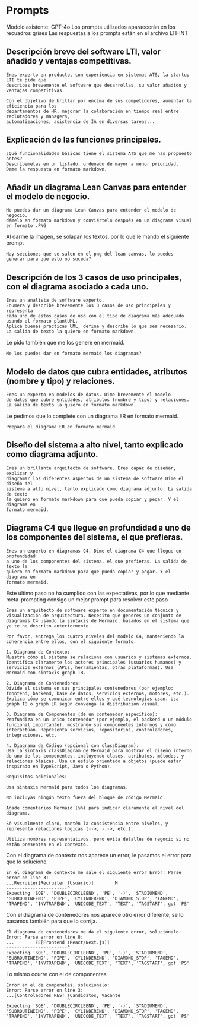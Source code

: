 # Prompts

Modelo asistente: GPT-4o
Los prompts utilizados aparaecerán en los recuadros grises
Las respuestas a los prompts están en el archivo LTI-INT

## Descripción breve del software LTI, valor añadido y ventajas competitivas.

```
Eres experto en producto, con experiencia en sistemas ATS, la startup LTI te pide que
describas brevemente el software que desarrollas, su valor añadido y ventajas competitivas.

Con el objetivo de brillar por encima de sus competidores, aumentar la eficiencia para los
departamentos de HR, mejorar la colaboración en tiempo real entre reclutadores y managers,
automatizaciones, asistencia de IA en diversas tareas...
```

## Explicación de las funciones principales.

```
¿Qué funcionalidades básicas tiene el sistema ATS que me has propuesto antes?
Descríbemelas en un listado, ordenado de mayor a menor prioridad.
Dame la respuesta en formato markdown.
```

## Añadir un diagrama Lean Canvas para entender el modelo de negocio.

```
Me puedes dar un diagrama Lean Canvas para entender el modelo de negocio,
dámelo en formato markdown y conviértelo después en un diagrama visual en formato .PNG
```

Al darme la imagen, se solapan los textos, por lo que le mando el siguiente prompt

```
Hay secciones que se salen en el png del lean canvas, lo puedes generar para que esto no suceda?
```

## Descripción de los 3 casos de uso principales, con el diagrama asociado a cada uno.

```
Eres un analista de software experto.
Enumera y describe brevemente los 3 casos de uso principales y representa
cada uno de estos casos de uso con el tipo de diagrama más adecuado usando el formato plantUML.
Aplica buenas prácticas UML, define y describe lo que sea necesario.
La salida de texto la quiero en formato markdown.
```

Le pido también que me los genere en mermaid.

```
Me los puedes dar en formato mermaid los diagramas?
```

## Modelo de datos que cubra entidades, atributos (nombre y tipo) y relaciones.

```
Eres un experto en modelos de datos. Dime brevemente el modelo
de datos que cubre entidades, atributos (nombre y tipo) y relaciones.
La salida de texto la quiero en formato markdown.
```

Le pedimos que lo complete con un diagrama ER en formato mermaid.

```
Prepara el diagrama ER en formato mermaid
```

## Diseño del sistema a alto nivel, tanto explicado como diagrama adjunto.

```
Eres un brillante arquitecto de software. Eres capaz de diseñar, explicar y
diagramar los diferentes aspectos de un sistema de software.Dime el diseño del
sistema a alto nivel, tanto explicado como diagrama adjunto. La salida de texto
la quiero en formato markdown para que pueda copiar y pegar. Y el diagrama en
formato mermaid.
```

## Diagrama C4 que llegue en profundidad a uno de los componentes del sistema, el que prefieras.

```
Eres un experto en diagramas C4. Dime el diagrama C4 que llegue en profundidad
a uno de los componentes del sistema, el que prefieras. La salida de texto la
quiero en formato markdown para que pueda copiar y pegar. Y el diagrama en
formato mermaid.
```

Este último paso no ha cumplido con las expectativas, por lo que mediante meta-prompting consigo un mejor prompt para resolver este paso

```
Eres un arquitecto de software experto en documentación técnica y visualización de arquitectura. Necesito que generes un conjunto de diagramas C4 usando la sintaxis de Mermaid, basados en el sistema que ya te he descrito anteriormente.

Por favor, entrega los cuatro niveles del modelo C4, manteniendo la coherencia entre ellos, con el siguiente formato:

1. Diagrama de Contexto:
Muestra cómo el sistema se relaciona con usuarios y sistemas externos. Identifica claramente los actores principales (usuarios humanos) y servicios externos (APIs, herramientas, otras plataformas). Usa Mermaid con sintaxis graph TB.

2. Diagrama de Contenedores:
Divide el sistema en sus principales contenedores (por ejemplo: frontend, backend, base de datos, servicios externos, motores, etc.). Explica cómo se comunican entre ellos y qué tecnologías usan. Usa graph TB o graph LR según convenga la distribución visual.

3. Diagrama de Componentes (de un contenedor específico):
Profundiza en un único contenedor (por ejemplo, el backend o un módulo funcional importante), mostrando sus componentes internos y cómo interactúan. Representa servicios, repositorios, controladores, integraciones, etc.

4. Diagrama de Código (opcional con classDiagram):
Usa la sintaxis classDiagram de Mermaid para mostrar el diseño interno de uno de los componentes, incluyendo clases, atributos, métodos, y relaciones básicas. Usa un estilo orientado a objetos (puede estar inspirado en TypeScript, Java o Python).

Requisitos adicionales:

Usa sintaxis Mermaid para todos los diagramas.

No incluyas ningún texto fuera del bloque de código Mermaid.

Añade comentarios Mermaid (%%) para indicar claramente el nivel del diagrama.

Sé visualmente claro, mantén la consistencia entre niveles, y representa relaciones lógicas (-->, -.->, etc.).

Utiliza nombres representativos, pero evita detalles de negocio si no están presentes en el contexto.
```

Con el diagrama de contexto nos aparece un error, le pasamos el error para que lo solucione.

```
En el diagrama de contexto me sale el siguiente error Error: Parse error on line 3:
...Recruiter[Recruiter (Usuario)]        M
-----------------------^
Expecting 'SQE', 'DOUBLECIRCLEEND', 'PE', '-)', 'STADIUMEND', 'SUBROUTINEEND', 'PIPE', 'CYLINDEREND', 'DIAMOND_STOP', 'TAGEND', 'TRAPEND', 'INVTRAPEND', 'UNICODE_TEXT', 'TEXT', 'TAGSTART', got 'PS'
```

Con el diagrama de contenedores nos aparece otro error diferente, se lo pasamos también para que lo corrija.

```
El diagrama de contenedores me da el siguiente error, soluciónalo: Error: Parse error on line 8:
...        FE[Frontend (React/Next.js)]
-----------------------^
Expecting 'SQE', 'DOUBLECIRCLEEND', 'PE', '-)', 'STADIUMEND', 'SUBROUTINEEND', 'PIPE', 'CYLINDEREND', 'DIAMOND_STOP', 'TAGEND', 'TRAPEND', 'INVTRAPEND', 'UNICODE_TEXT', 'TEXT', 'TAGSTART', got 'PS'
```

Lo mismo ocurre con el de componentes

```
Error en el de componetes, soluciónalo:
Error: Parse error on line 3:
...[Controladores REST (Candidatos, Vacante
-----------------------^
Expecting 'SQE', 'DOUBLECIRCLEEND', 'PE', '-)', 'STADIUMEND', 'SUBROUTINEEND', 'PIPE', 'CYLINDEREND', 'DIAMOND_STOP', 'TAGEND', 'TRAPEND', 'INVTRAPEND', 'UNICODE_TEXT', 'TEXT', 'TAGSTART', got 'PS'
```
